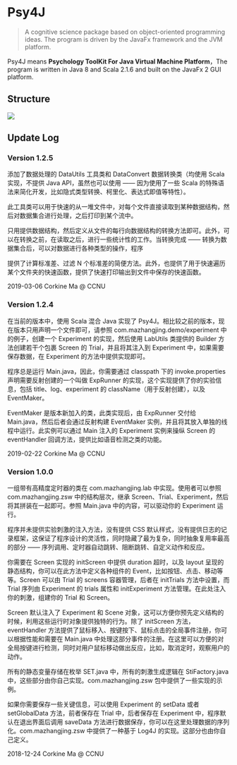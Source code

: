 # Psy4J

> A cognitive science package based on object-oriented programming ideas. The program is driven by the JavaFx framework and the JVM platform.

Psy4J means **Psychology ToolKit For Java Virtual Machine Platform**，The program is written in Java 8 and Scala 2.1.6 and built on the JavaFx 2 GUI platform.


## Structure

![](http://static2.mazhangjing.com/20190218/4f4630d_psy4j.png)

## Update Log

### Version 1.2.5

添加了数据处理的 DataUtils 工具类和 DataConvert 数据转换类（均使用 Scala 实现，不提供 Java API，虽然也可以使用 —— 因为使用了一些 Scala 的特殊语法来简化开发，比如隐式类型转换、柯里化、表达式即值等特性）。

此工具类可以用于快速的从一堆文件中，对每个文件直接读取到某种数据结构，然后对数据集合进行处理，之后打印到某个流中。

只用提供数据结构，然后定义从文件的每行向数据结构的转换方法即可。此外，可以在转换之前，在读取之后，进行一些统计性的工作。当转换完成 —— 转换为数据集合后，可以对数据进行各种类型的操作，程序

提供了计算标准差、过滤 N 个标准差的简便方法。此外，也提供了用于快速遍历某个文件夹的快速函数，提供了快速打印输出到文件中保存的快速函数。

2019-03-06 Corkine Ma @ CCNU

### Version 1.2.4

在当前的版本中，使用 Scala 混合 Java 实现了 Psy4J。相比较之前的版本，现在版本只用声明一个文件即可，请参照 com.mazhangjing.demo/experiment 中的例子，创建一个 Experiment 的实现，然后使用 LabUtils 类提供的 Builder 方法创建若干个包裹 Screen 的 Trial，并且将其注入到 Experiment 中，如果需要保存数据，在 Experiment 的方法中提供实现即可。

程序总是运行 Main.java，因此，你需要通过 classpath 下的 invoke.properties 声明需要反射创建的一个叫做 ExpRunner 的实现，这个实现提供了你的实验信息，包括 title、log、experiment 的 className（用于反射创建），以及 EventMaker。

EventMaker 是版本新加入的类，此类实现后，由 ExpRunner 交付给 Main.java，然后后者会通过反射构建 EventMaker 实例，并且将其放入单独的线程中运行。此实例可以通过 Main 注入的 Experiment 实例来操纵 Screen 的 eventHandler 回调方法，提供比如语音检测之类的功能。

2019-02-22 Corkine Ma @ CCNU

### Version 1.0.0

一组带有高精度定时器的类在 com.mazhangjing.lab 中实现。使用者可以参照 com.mazhangjing.zsw 中的结构层次，继承 Screen、Trial、Experiment，然后将其拼装在一起即可。参照 Main.java 中的内容，可以驱动你的 Experiment 运行。

程序并未提供实验刺激的注入方法，没有提供 CSS 默认样式，没有提供日志的记录框架，这保证了程序设计的灵活性，同时隐藏了最为复杂，同时抽象复用率最高的部分 —— 序列调用、定时器自动跳转、阻断跳转、自定义动作和反应。

你需要在 Screen 实现的 initScreen 中提供 duration 超时，以及 layout 呈现的静态结构，你可以在此方法中定义各种组件的 Event，比如按钮、点击、移动等等。Screen 可以由 Trial 的 screens 容器管理，后者在 initTrials 方法中设置，而 Trial 序列由 Experiment 的 trials 属性和 initExperiment 方法管理。在此处注入你的刺激，组建你的 Trial 和 Screen。

Screen 默认注入了 Experiment 和 Scene 对象，这可以方便你预先定义结构的时候，利用这些运行时对象提供独特的行为。除了 initScreen 方法，eventHandler 方法提供了鼠标移入、按键按下、鼠标点击的全局事件注册，你可以根据性能和需要在 Main.java 中处理这部分事件的注册。在这里可以方便的对全局按键进行检测，同时对用户鼠标移动做出反应，比如，取消定时，观察用户的动作。

所有的静态变量存储在枚举 SET.java 中，所有的刺激生成逻辑在 StiFactory.java 中，这些部分由你自己实现。com.mazhangjing.zsw 包中提供了一些实现的示例。

如果你需要保存一些关键信息，可以使用 Experiment 的 setData 或者 setGlobalData 方法，前者保存在 Trial 中，后者保存在 Experiment 中，程序默认在退出界面后调用 saveData 方法进行数据保存，你可以在这里处理数据的序列化。com.mazhangjing.zsw 中提供了一种基于 Log4J 的实现。这部分也由你自己定义。

2018-12-24 Corkine Ma @ CCNU

